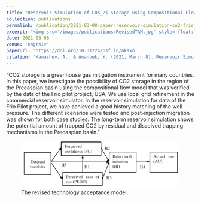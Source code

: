 ```yaml
---
title: "Reservoir Simulation of CO$_2$ Storage using Compositional Flow Model for geological formations in Frio Field and Precaspian Basin"
collection: publications
permalink: /publication/2021-03-08-paper-reservoir-simulation-co2-frio-precaspian
excerpt: "<img src='/images/publications/RevisedTAM.jpg' style='float:left;width:360px;height:120px;'>"
date: 2021-03-08
venue: 'engrXiv'
paperurl: 'https://doi.org/10.31224/osf.io/aksxn'
citation: 'Kamashev, A., & Amanbek, Y. (2021, March 8). Reservoir Simulation of CO2 Storage using Compositional Flow Model for geological formations in Frio Field and Precaspian Basin. engrXiv preprint.'
---
```


"CO2 storage is a greenhouse gas mitigation instrument for many countries.
In this paper, we investigate the possibility of CO2 storage in the region of the Precaspian basin using the compositional flow model that was verified by the data of the Frio pilot project, USA. 
We use local grid refinement in the commercial reservoir simulator. In the reservoir simulation for data of the Frio Pilot project,  we have achieved a good history matching of the well pressure. 
The different scenarios were tested and post-injection migration was shown for both case studies. The long-term reservoir simulation shows the potential amount of trapped CO2 by residual and 
dissolved trapping mechanisms in the Precaspian basin."


<figure>
  <p align="center">
  <div class="image_resize">
  <img src="/images/publications/RevisedTAM.jpg"  alt="">
  <figcaption> The revised technology acceptance model. </figcaption>
  </div>
  </p>
</figure>